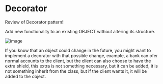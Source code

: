 # Decorator
Review of Decorator pattern!


Add new functionality to an existing OBJECT without altering its structure.



![image](https://github.com/user-attachments/assets/d1ffb1c2-855a-42ab-9ce6-700604ff2d4d)


If you know that an object could change in the future, you might want to implement a decorator with that possible change, example, a bank can ofer normal accounts to the client, but the client can also choose to have the extra shield, this extra is not something
necessary, but it can be added, it is not something inherit from the class, but if the client wants it, it will be added to the object.
